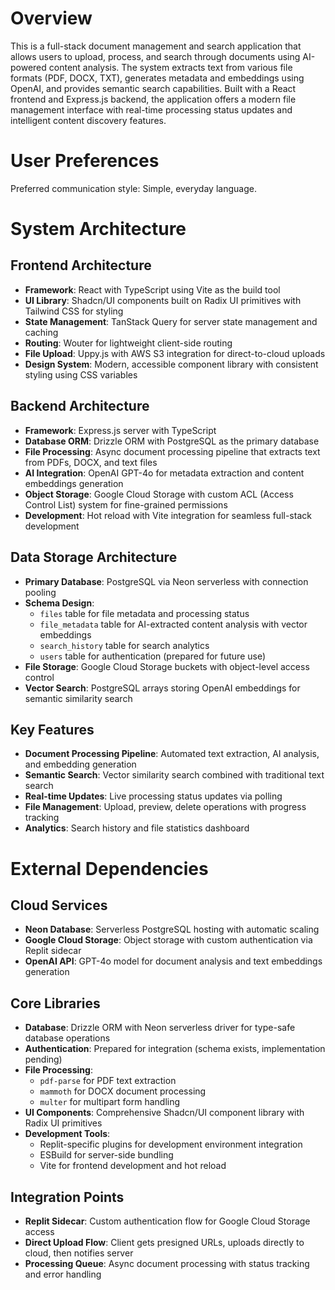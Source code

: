 # Overview

This is a full-stack document management and search application that allows users to upload, process, and search through documents using AI-powered content analysis. The system extracts text from various file formats (PDF, DOCX, TXT), generates metadata and embeddings using OpenAI, and provides semantic search capabilities. Built with a React frontend and Express.js backend, the application offers a modern file management interface with real-time processing status updates and intelligent content discovery features.

# User Preferences

Preferred communication style: Simple, everyday language.

# System Architecture

## Frontend Architecture
- **Framework**: React with TypeScript using Vite as the build tool
- **UI Library**: Shadcn/UI components built on Radix UI primitives with Tailwind CSS for styling
- **State Management**: TanStack Query for server state management and caching
- **Routing**: Wouter for lightweight client-side routing
- **File Upload**: Uppy.js with AWS S3 integration for direct-to-cloud uploads
- **Design System**: Modern, accessible component library with consistent styling using CSS variables

## Backend Architecture
- **Framework**: Express.js server with TypeScript
- **Database ORM**: Drizzle ORM with PostgreSQL as the primary database
- **File Processing**: Async document processing pipeline that extracts text from PDFs, DOCX, and text files
- **AI Integration**: OpenAI GPT-4o for metadata extraction and content embeddings generation
- **Object Storage**: Google Cloud Storage with custom ACL (Access Control List) system for fine-grained permissions
- **Development**: Hot reload with Vite integration for seamless full-stack development

## Data Storage Architecture
- **Primary Database**: PostgreSQL via Neon serverless with connection pooling
- **Schema Design**: 
  - `files` table for file metadata and processing status
  - `file_metadata` table for AI-extracted content analysis with vector embeddings
  - `search_history` table for search analytics
  - `users` table for authentication (prepared for future use)
- **File Storage**: Google Cloud Storage buckets with object-level access control
- **Vector Search**: PostgreSQL arrays storing OpenAI embeddings for semantic similarity search

## Key Features
- **Document Processing Pipeline**: Automated text extraction, AI analysis, and embedding generation
- **Semantic Search**: Vector similarity search combined with traditional text search
- **Real-time Updates**: Live processing status updates via polling
- **File Management**: Upload, preview, delete operations with progress tracking
- **Analytics**: Search history and file statistics dashboard

# External Dependencies

## Cloud Services
- **Neon Database**: Serverless PostgreSQL hosting with automatic scaling
- **Google Cloud Storage**: Object storage with custom authentication via Replit sidecar
- **OpenAI API**: GPT-4o model for document analysis and text embeddings generation

## Core Libraries
- **Database**: Drizzle ORM with Neon serverless driver for type-safe database operations
- **Authentication**: Prepared for integration (schema exists, implementation pending)
- **File Processing**: 
  - `pdf-parse` for PDF text extraction
  - `mammoth` for DOCX document processing
  - `multer` for multipart form handling
- **UI Components**: Comprehensive Shadcn/UI component library with Radix UI primitives
- **Development Tools**: 
  - Replit-specific plugins for development environment integration
  - ESBuild for server-side bundling
  - Vite for frontend development and hot reload

## Integration Points
- **Replit Sidecar**: Custom authentication flow for Google Cloud Storage access
- **Direct Upload Flow**: Client gets presigned URLs, uploads directly to cloud, then notifies server
- **Processing Queue**: Async document processing with status tracking and error handling